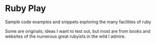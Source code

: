 Ruby Play
==========

Sample code examples and snippets exploring the many facilities of ruby

Some are originals; ideas I want to test out, but most are from books and websites of the numerous great rubyists in the wild I admire.


